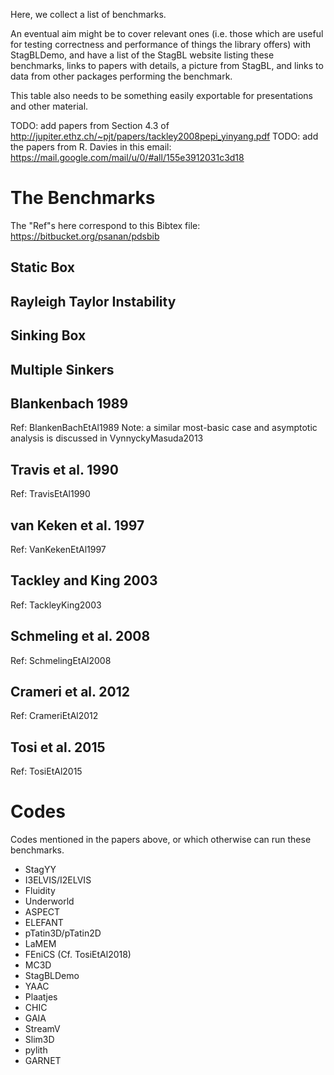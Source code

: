 Here, we collect a list of benchmarks.

An eventual aim might be to cover relevant ones (i.e. those which are useful for 
testing correctness and performance of things the library offers) with StagBLDemo,
and have a list of the StagBL website listing these benchmarks, links to papers with details,
a picture from StagBL, and links to data from other packages performing the benchmark.

This table also needs to be something easily exportable for presentations and other material.

TODO: add papers from Section 4.3 of http://jupiter.ethz.ch/~pjt/papers/tackley2008pepi_yinyang.pdf
TODO: add the papers from R. Davies in this email: https://mail.google.com/mail/u/0/#all/155e3912031c3d18

# The Benchmarks
The "Ref"s here correspond to this Bibtex file: https://bitbucket.org/psanan/pdsbib

## Static Box

## Rayleigh Taylor Instability

## Sinking Box

## Multiple Sinkers

## Blankenbach 1989
Ref: BlankenBachEtAl1989
Note: a similar most-basic case and asymptotic analysis is discussed in VynnyckyMasuda2013

## Travis et al. 1990
Ref: TravisEtAl1990

## van Keken et al. 1997
Ref: VanKekenEtAl1997

## Tackley and King 2003
Ref: TackleyKing2003

## Schmeling et al. 2008
Ref: SchmelingEtAl2008

## Crameri et al. 2012
Ref: CrameriEtAl2012

## Tosi et al. 2015
Ref: TosiEtAl2015

# Codes
Codes mentioned in the papers above, or which otherwise can run these benchmarks.

 - StagYY
 - I3ELVIS/I2ELVIS
 - Fluidity
 - Underworld
 - ASPECT
 - ELEFANT
 - pTatin3D/pTatin2D
 - LaMEM
 - FEniCS (Cf. TosiEtAl2018)
 - MC3D
 - StagBLDemo
 - YAAC
 - Plaatjes
 - CHIC
 - GAIA
 - StreamV
 - Slim3D
 - pylith
 - GARNET
